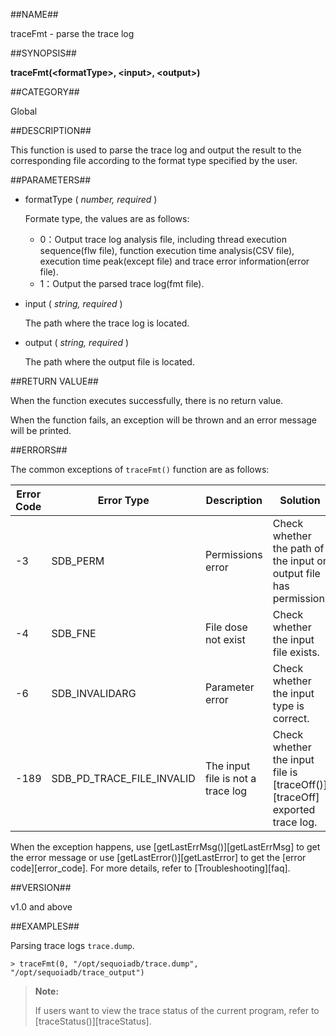 ##NAME##

traceFmt - parse the trace log

##SYNOPSIS##

**traceFmt(\<formatType\>, \<input\>, \<output\>)**

##CATEGORY##

Global

##DESCRIPTION##

This function is used to parse the trace log and output the result to the corresponding file according to the format type specified by the user.

##PARAMETERS##

- formatType ( *number, required* )

	Formate type, the values are as follows:

    - 0：Output trace log analysis file, including thread execution sequence(flw file), function execution time analysis(CSV file), execution time peak(except file) and trace error information(error file).
    - 1：Output the parsed trace log(fmt file).

- input ( *string, required* )

    The path where the trace log is located.

- output ( *string, required* ) 

    The path where the output file is located.

##RETURN VALUE##

When the function executes successfully, there is no return value.

When the function fails, an exception will be thrown and an error message will be printed.

##ERRORS##

The common exceptions of `traceFmt()` function are as follows:

| Error Code | Error Type | Description | Solution |
| ------ | -------- | -------------- | -------- |
| -3     | SDB_PERM                  | Permissions error              | Check whether the path of the input or output file has permission. |
| -4     | SDB_FNE                   | File dose not exist            | Check whether the input file exists.   |
| -6     | SDB_INVALIDARG            | Parameter error              | Check whether the input type is correct. |
| -189   | SDB_PD_TRACE_FILE_INVALID | The input file is not a trace log | Check whether the input file is [traceOff()][traceOff] exported trace log. |

When the exception happens, use [getLastErrMsg()][getLastErrMsg] to get the error message or use [getLastError()][getLastError] to get the [error code][error_code]. For more details, refer to [Troubleshooting][faq].
     
##VERSION##

v1.0 and above

##EXAMPLES##

Parsing trace logs `trace.dump`.

```lang-javascript
> traceFmt(0, "/opt/sequoiadb/trace.dump", "/opt/sequoiadb/trace_output")
```

>**Note:**
>
> If users want to view the trace status of the current program, refer to [traceStatus()][traceStatus].

[^_^]:
    Links
[getLastErrMsg]:manual/Manual/Sequoiadb_Command/Global/getLastErrMsg.md
[getLastError]:manual/Manual/Sequoiadb_Command/Global/getLastError.md
[faq]:manual/FAQ/faq_sdb.md
[error_code]:manual/Manual/Sequoiadb_error_code.md
[traceStatus]:manual/Manual/Sequoiadb_Command/Sdb/traceStatus.md
[traceOff]:manual/Manual/Sequoiadb_Command/Sdb/traceOff.md